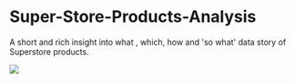 # Super-Store-Products-Analysis
A short and rich insight into what , which,  how and 'so what' data story of Superstore products.

![](discussing_statistics.jpg)
